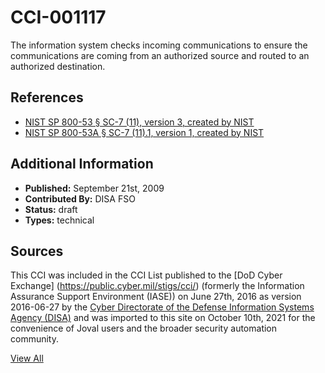 # CCI-001117

The information system checks incoming communications to ensure the communications are coming from an authorized source and routed to an authorized destination.

## References ##

* [NIST SP 800-53 § SC-7 (11), version 3, created by NIST](http://csrc.nist.gov/publications/PubsSPs.html)
* [NIST SP 800-53A § SC-7 (11).1, version 1, created by NIST](http://csrc.nist.gov/publications/PubsSPs.html)


## Additional Information ##

* **Published:** September 21st, 2009
* **Contributed By:** DISA FSO
* **Status:** draft
* **Types:** technical

## Sources ##

This CCI was included in the CCI List published to the [DoD Cyber Exchange]
(https://public.cyber.mil/stigs/cci/) (formerly the Information Assurance Support Environment
(IASE)) on June 27th, 2016 as version 2016-06-27 by the [Cyber Directorate of the Defense 
Information Systems Agency (DISA)](https://public.cyber.mil/about-cyber/) and was imported to 
this site on October 10th, 2021 for the convenience of Joval users and the broader security automation community.

[View All](../README.md)
